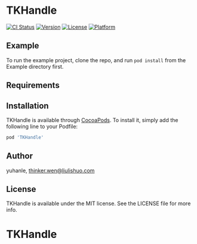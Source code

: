 # TKHandle

[![CI Status](https://img.shields.io/travis/yuhanle/TKHandle.svg?style=flat)](https://travis-ci.org/yuhanle/TKHandle)
[![Version](https://img.shields.io/cocoapods/v/TKHandle.svg?style=flat)](https://cocoapods.org/pods/TKHandle)
[![License](https://img.shields.io/cocoapods/l/TKHandle.svg?style=flat)](https://cocoapods.org/pods/TKHandle)
[![Platform](https://img.shields.io/cocoapods/p/TKHandle.svg?style=flat)](https://cocoapods.org/pods/TKHandle)

## Example

To run the example project, clone the repo, and run `pod install` from the Example directory first.

## Requirements

## Installation

TKHandle is available through [CocoaPods](https://cocoapods.org). To install
it, simply add the following line to your Podfile:

```ruby
pod 'TKHandle'
```

## Author

yuhanle, thinker.wen@liulishuo.com

## License

TKHandle is available under the MIT license. See the LICENSE file for more info.
# TKHandle
